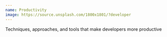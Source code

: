 ```yaml
---
name: Productivity
image: https://source.unsplash.com/1800x1801/?developer
---
```


Techniques, approaches, and tools that make developers more productive
